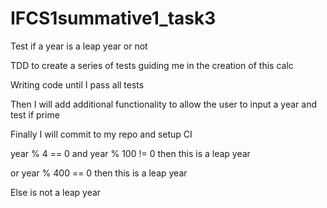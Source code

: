 # IFCS1summative1_task3

Test if a year is a leap year or not 

TDD to create a series of tests guiding me in the creation of this calc

Writing code until I pass all tests

Then I will add additional functionality to allow the user to input a year and test if prime

Finally I will commit to my repo and setup CI


year % 4 == 0 and year % 100 != 0 then this is a leap year

or year % 400 == 0 then this is a leap year

Else is not a leap year